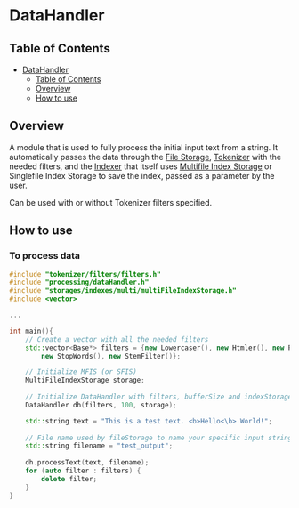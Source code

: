 # DataHandler
## Table of Contents
<!-- TOC -->
* [DataHandler](#datahandler)
  * [Table of Contents](#table-of-contents)
  * [Overview](#overview)
  * [How to use](#how-to-use)
<!-- TOC -->
## Overview
A module that is used to fully process the initial input text from a string. 
It automatically passes the data through the [File Storage](fileStorage.md), [Tokenizer](tokenizer.md) with the needed filters,
and the [Indexer](indexer.md) that itself uses [Multifile Index Storage](multiFileIndexStorage.md) or
Singlefile Index Storage to save the index, passed as a parameter by the user.

Can be used with or without Tokenizer filters specified.

## How to use

### To process data
```c++
#include "tokenizer/filters/filters.h"
#include "processing/dataHandler.h"
#include "storages/indexes/multi/multiFileIndexStorage.h"
#include <vector>

...

int main(){
    // Create a vector with all the needed filters
    std::vector<Base*> filters = {new Lowercaser(), new Htmler(), new Punctuator(), 
        new StopWords(), new StemFilter()};

    // Initialize MFIS (or SFIS)
    MultiFileIndexStorage storage;
    
    // Initialize DataHandler with filters, bufferSize and indexStorage, used by Indexer
    DataHandler dh(filters, 100, storage);

    std::string text = "This is a test text. <b>Hello<\b> World!";
    
    // File name used by fileStorage to name your specific input string in its metadata
    std::string filename = "test_output";
    
    dh.processText(text, filename);
    for (auto filter : filters) {
        delete filter;
    }
}
```